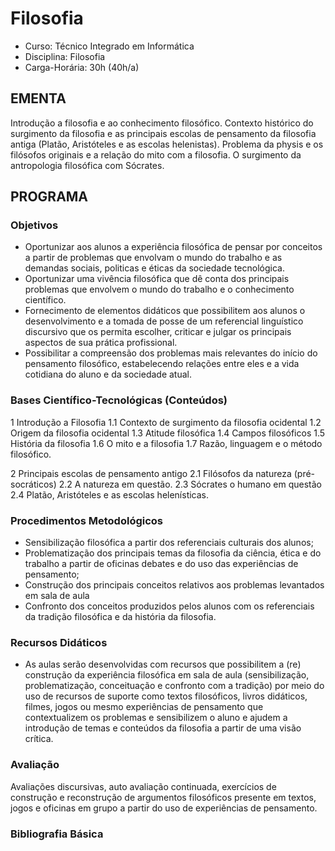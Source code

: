# Filosofia 


* Curso: Técnico Integrado em Informática
* Disciplina: Filosofia                                                                      
* Carga-Horária: 30h (40h/a)

## EMENTA

Introdução a filosofia e ao conhecimento filosófico. Contexto histórico do surgimento da filosofia e as principais
escolas de pensamento da filosofia antiga (Platão, Aristóteles e as escolas helenistas). Problema da physis e os
filósofos originais e a relação do mito com a filosofia. O surgimento da antropologia filosófica com Sócrates.

## PROGRAMA
### Objetivos

*   Oportunizar aos alunos a experiência filosófica de pensar por conceitos a partir de problemas que envolvam o
    mundo do trabalho e as demandas sociais, politicas e éticas da sociedade tecnológica.
*   Oportunizar uma vivência filosófica que dê conta dos principais problemas que envolvem o mundo do trabalho
    e o conhecimento científico.
*   Fornecimento de elementos didáticos que possibilitem aos alunos o desenvolvimento e a tomada de posse de
    um referencial linguístico discursivo que os permita escolher, criticar e julgar os principais aspectos de sua
    prática profissional.
*   Possibilitar a compreensão dos problemas mais relevantes do início do pensamento filosófico, estabelecendo
    relações entre eles e a vida cotidiana do aluno e da sociedade atual.

### Bases Científico-Tecnológicas (Conteúdos)

1   Introdução a Filosofia
    1.1 Contexto de surgimento da filosofia ocidental
    1.2 Origem da filosofia ocidental
    1.3 Atitude filosófica
    1.4 Campos filosóficos
    1.5 História da filosofia
    1.6 O mito e a filosofia
    1.7 Razão, linguagem e o método filosófico.

2   Principais escolas de pensamento antigo
    2.1 Filósofos da natureza (pré-socráticos)
    2.2 A natureza em questão.
    2.3 Sócrates o humano em questão
    2.4 Platão, Aristóteles e as escolas helenísticas.

### Procedimentos Metodológicos

*   Sensibilização filosófica a partir dos referenciais culturais dos alunos;
*   Problematização dos principais temas da filosofia da ciência, ética e do trabalho a partir de oficinas debates e
    do uso das experiências de pensamento;
*   Construção dos principais conceitos relativos aos problemas levantados em sala de aula
*   Confronto dos conceitos produzidos pelos alunos com os referenciais da tradição filosófica e da história da
    filosofia.

### Recursos Didáticos

*   As aulas serão desenvolvidas com recursos que possibilitem a (re) construção da experiência filosófica em
    sala de aula (sensibilização, problematização, conceituação e confronto com a tradição) por meio do uso de
    recursos de suporte como textos filosóficos, livros didáticos, filmes, jogos ou mesmo experiências de
    pensamento que contextualizem os problemas e sensibilizem o aluno e ajudem a introdução de temas e
    conteúdos da filosofia a partir de uma visão crítica.

### Avaliação

Avaliações discursivas, auto avaliação continuada, exercícios de construção e reconstrução de argumentos
filosóficos presente em textos, jogos e oficinas em grupo a partir do uso de experiências de pensamento.

### Bibliografia Básica
